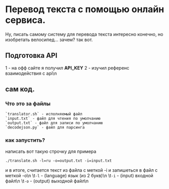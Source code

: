 # Перевод текста с помощью онлайн сервиса.
Ну, писать самому систему для перевода текста интересно конечно, но изобретать велосипед... зачем?
так вот.
## Подготовка API
   1 - на офф сайте я получил **API_KEY** 
   2 - изучил референс взаимодействия с api\n
## сам код.
   ### Что это за файлы
    `translator.sh` - исполняемый файл
    `input.txt` - файл для чтения по умолчанию
    `output.txt` - файл для записи по умолчанию
    `decodejson.py` - файл для парсинга
   ### как запустить?
   написать вот такую строчку для примера
   ```
   ./translate.sh -l=ru -o=output.txt -i=input.txt
   ```
   и в итоге, считается текст из файла с меткой -i и запишеться в файл с меткой -o\n
   \t`-l` - (language) язык (из 2 букв)\n
   \t`-i` - (input) входной файл\n
   \t`-o` - (output) выходной файл\n
